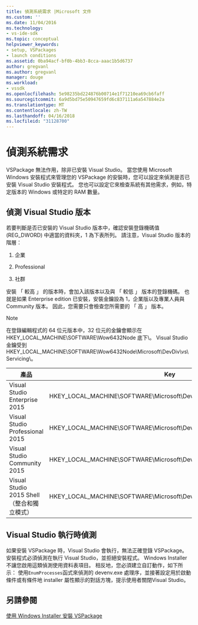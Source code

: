 ```yaml
---
title: 偵測系統需求 |Microsoft 文件
ms.custom: ''
ms.date: 11/04/2016
ms.technology:
- vs-ide-sdk
ms.topic: conceptual
helpviewer_keywords:
- setup, VSPackages
- launch conditions
ms.assetid: 0ba94acf-bf0b-4bb3-8cca-aaac1b5d6737
author: gregvanl
ms.author: gregvanl
manager: douge
ms.workload:
- vssdk
ms.openlocfilehash: 5e98235bd224876b00714e1f71210ea69cb6faff
ms.sourcegitcommit: 6a9d5bd75e50947659fd6c837111a6a547884e2a
ms.translationtype: MT
ms.contentlocale: zh-TW
ms.lasthandoff: 04/16/2018
ms.locfileid: "31128700"
---
```

# <a name="detecting-system-requirements"></a>偵測系統需求
VSPackage 無法作用，除非已安裝 Visual Studio。 當您使用 Microsoft Windows 安裝程式來管理您的 VSPackage 的安裝時，您可以設定來偵測是否已安裝 Visual Studio 安裝程式。 您也可以設定它來檢查系統有其他需求，例如，特定版本的 Windows 或特定的 RAM 數量。  
  
## <a name="detecting-visual-studio-editions"></a>偵測 Visual Studio 版本  
 若要判斷是否已安裝的 Visual Studio 版本中，確認安裝登錄機碼值 (REG_DWORD) 中適當的資料夾，1 為下表所列。 請注意，Visual Studio 版本的階層：  
  
1.  企業  
  
2.  Professional  
  
3.  社群  
  
 安裝 「 較高 」 的版本時，會加入該版本以及與 「 較低 」 版本的登錄機碼。 也就是如果 Enterprise edition 已安裝，安裝金鑰設為 1，企業版以及專業人員與 Community 版本。 因此，您需要只會檢查您所需要的 「 高 」 版本。  
  
> [!NOTE]
>  在登錄編輯程式的 64 位元版本中，32 位元的金鑰會顯示在 HKEY_LOCAL_MACHINE\SOFTWARE\Wow6432Node 底下\\。 Visual Studio 金鑰受到 HKEY_LOCAL_MACHINE\SOFTWARE\Wow6432Node\Microsoft\DevDiv\vs\Servicing\\。  
  
|產品|Key|  
|-------------|---------|  
|Visual Studio Enterprise 2015|HKEY_LOCAL_MACHINE\SOFTWARE\Microsoft\DevDiv\vs\Servicing\14.0\enterprise|  
|Visual Studio Professional 2015|HKEY_LOCAL_MACHINE\SOFTWARE\Microsoft\DevDiv\vs\Servicing\14.0\professional|  
|Visual Studio Community 2015|HKEY_LOCAL_MACHINE\SOFTWARE\Microsoft\DevDiv\vs\Servicing\14.0\community|  
|Visual Studio 2015 Shell （整合和獨立模式）|HKEY_LOCAL_MACHINE\SOFTWARE\Microsoft\DevDiv\vs\Servicing\14.0\isoshell|  
  
## <a name="detecting-when-visual-studio-is-running"></a>Visual Studio 執行時偵測  
 如果安裝 VSPackage 時，Visual Studio 會執行，無法正確登錄 VSPackage。 安裝程式必須偵測在執行 Visual Studio，並拒絕安裝程式。 Windows Installer 不讓您啟用這類偵測使用資料表項目。 相反地，您必須建立自訂動作，如下所示： 使用`EnumProcesses`函式來偵測的 devenv.exe 處理序，並接著設定用於啟動條件或有條件地 installer 屬性顯示的對話方塊，提示使用者關閉Visual Studio。  
  
## <a name="see-also"></a>另請參閱  
 [使用 Windows Installer 安裝 VSPackage](../../extensibility/internals/installing-vspackages-with-windows-installer.md)